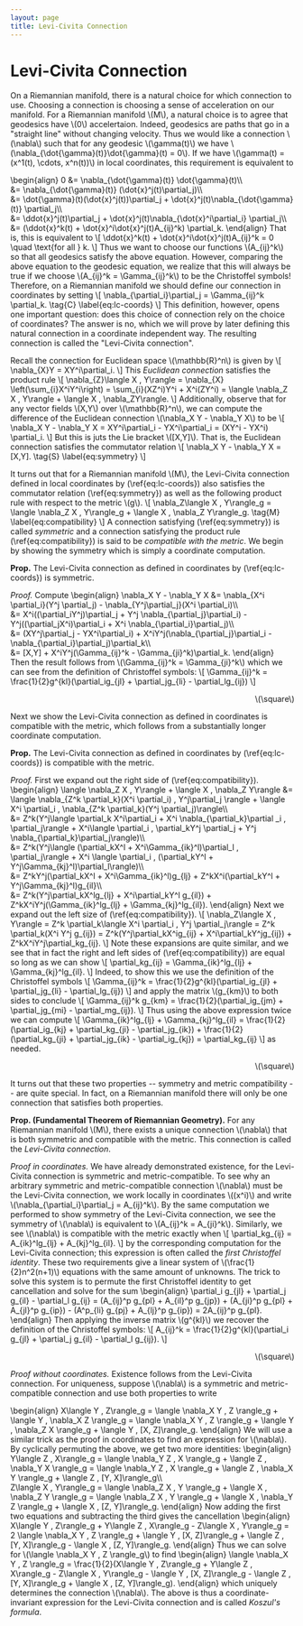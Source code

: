 ```yaml
---
layout: page
title: Levi-Civita Connection
---
```


<!-- TODO: possibly compare to extrinsic covariant derivative for embedded surfaces -->

# Levi-Civita Connection

On a Riemannian manifold, there is a natural choice for which connection to use. Choosing a connection is choosing a sense of acceleration on our manifold. For a Riemannian manifold \\(M\\), a natural choice is to agree that geodesics have \\(0\\) accelertaion. Indeed, geodesics are paths that go in a "straight line" without changing velocity. Thus we would like a connection \\(\nabla\\) such that for any geodesic \\(\gamma(t)\\) we have \\(\nabla\_{\dot{\gamma}(t)}\dot{\gamma}(t) = 0\\). If we have \\(\gamma(t) = (x^1(t), \cdots, x^n(t))\\) in local coordinates, this requirement is equivalent to
<!-- TODO: define connection coefficients... -->
\begin{align}
    0 
    &= \nabla\_{\dot{\gamma}(t)} \dot{\gamma}(t)\\\\\
    &= \nabla\_{\dot{\gamma}(t)} (\dot{x}^j(t)\partial\_j)\\\\\
    &= \dot{\gamma}(t)(\dot{x}^j(t))\partial\_j + \dot{x}^j(t)\nabla\_{\dot{\gamma}(t)} \partial\_j\\\\\
    &= \ddot{x}^j(t)\partial\_j + \dot{x}^j(t)\nabla\_{\dot{x}^i\partial\_i} \partial\_j\\\\\
    &=  (\ddot{x}^k(t) + \dot{x}^i\dot{x}^j(t)A_{ij}^k) \partial\_k.
\end{align}
That is, this is equivalent to
\\[
    \ddot{x}^k(t) + \dot{x}^i\dot{x}^j(t)A_{ij}^k = 0 \quad \text{for all } k.
\\]
Thus we want to choose our functions \\(A_{ij}^k\\) so that all geodesics satisfy the above equation. However, comparing the above equation to the geodesic equation, we realize that this will always be true if we choose \\(A_{ij}^k = \Gamma_{ij}^k\\) to be the Christoffel symbols! Therefore, on a Riemannian manifold we should define our connection in coordinates by setting
\\[
    \nabla\_{\partial\_i}\partial\_j = \Gamma_{ij}^k \partial\_k.
    \tag{C}
    \label{eq:lc-coords}
\\]
This definition, however, opens one important question: does this choice of connection rely on the choice of coordinates? The answer is no, which we will prove by later defining this natural connection in a coordinate independent way. The resulting connection is called the "Levi-Civita connection".

Recall the connection for Euclidean space \\(\mathbb{R}^n\\) is given by
\\[
    \nabla\_{X}Y = XY^i\partial\_i.
\\]
This *Euclidean connection* satisfies the product rule
\\[
    \nabla\_{Z}\langle X , Y\rangle
    = \nabla\_{X} \left(\sum_{i}X^iY^i\right)
    = \sum_{i}(XZ^i)Y^i + X^i(ZY^i)
    = \langle \nabla\_Z X , Y\rangle + \langle X , \nabla\_ZY\rangle.
\\]
Additionally, observe that for any vector fields \\(X,Y\\) over \\(\mathbb{R}^n\\), we can compute the difference of the Euclidean connection \\(\nabla\_X Y - \nabla\_Y X\\) to be
\\[
   \nabla\_X Y - \nabla\_Y X
   = XY^i\partial\_i - YX^i\partial\_i
   = (XY^i - YX^i) \partial\_i. 
\\]
But this is juts the Lie bracket \\([X,Y]\\). That is, the Euclidean connection satisfies the commutator relation
\\[
    \nabla\_X Y - \nabla\_Y X = [X,Y].
    \tag{S}
    \label{eq:symmetry}
\\]

It turns out that for a Riemannian manifold \\(M\\), the Levi-Civita connection defined in local coordinates by (\ref{eq:lc-coords}) also satisfies the commutator relation (\ref{eq:symmetry}) as well as the following product rule with respect to the metric \\(g\\).
\\[
    \nabla\_Z\langle X , Y\rangle\_g = \langle \nabla\_Z X , Y\rangle\_g + \langle X , \nabla\_Z Y\rangle\_g.
    \tag{M}
    \label{eq:compatibility}
\\]
A connection satisfying (\ref{eq:symmetry}) is called *symmetric* and a connection satisfying the product rule (\ref{eq:compatibility}) is said to be *compatible with the metric*. We begin by showing the symmetry which is simply a coordinate computation.

**Prop.** The Levi-Civita connection as defined in coordinates by (\ref{eq:lc-coords}) is symmetric.

*Proof.* Compute
\begin{align}
    \nabla\_X Y - \nabla\_Y X
    &= \nabla\_{X^i \partial\_i}(Y^j \partial\_j) - \nabla\_{Y^j\partial\_j}(X^i \partial\_i)\\\\\
    &= X^i((\partial\_iY^j)\partial\_j + Y^j \nabla\_{\partial\_j}\partial\_i)
    -  Y^j((\partial\_jX^i)\partial\_i + X^i \nabla\_{\partial\_i}\partial\_j)\\\\\
    &= (XY^j\partial\_j - YX^i\partial\_i) + X^iY^j(\nabla\_{\partial\_j}\partial\_i - \nabla\_{\partial\_i}\partial\_j)\partial\_k\\\\\
    &= [X,Y] + X^iY^j(\Gamma\_{ij}^k - \Gamma\_{ji}^k)\partial\_k.
\end{align}
Then the result follows from \\(\Gamma\_{ij}^k = \Gamma\_{ji}^k\\) which we can see from the definition of Christoffel symbols:
\\[
    \Gamma\_{ij}^k = \frac{1}{2}g^{kl}(\partial\_ig\_{jl} + \partial\_jg\_{li} - \partial\_lg\_{ij})
\\]
<div style="text-align: right"> \(\square\) </div>

Next we show the Levi-Civita connection as defined in coordinates is compatible with the metric, which follows from a substantially longer coordinate computation.

**Prop.** The Levi-Civita connection as defined in coordinates by (\ref{eq:lc-coords}) is compatible with the metric.

*Proof.* First we expand out the right side of (\ref{eq:compatibility}).
\begin{align}
    \langle \nabla\_Z X , Y\rangle + \langle X , \nabla\_Z Y\rangle
    &= \langle \nabla\_{Z^k \partial\_k}(X^i \partial\_i) , Y^j\partial\_j \rangle
    + \langle X^i \partial\_i , \nabla\_{Z^k \partial\_k}(Y^j \partial\_j)\rangle\\\\\
    &= Z^k(Y^j\langle \partial\_k X^i\partial\_i + X^i \nabla\_{\partial\_k}\partial
    \_i , \partial\_j\rangle
    + X^i\langle \partial\_i , \partial\_kY^j \partial\_j + Y^j \nabla\_{\partial\_k}\partial\_j\rangle)\\\\\
    &= Z^k(Y^j\langle (\partial\_kX^l + X^i\Gamma_{ik}^l)\partial\_l , \partial\_j\rangle
    + X^i \langle \partial\_i , (\partial\_kY^l + Y^j\Gamma\_{kj}^l)\partial\_l\rangle)\\\\\
    &= Z^kY^j(\partial\_kX^l + X^i\Gamma\_{ik}^l)g\_{lj}
    + Z^kX^i(\partial\_kY^l + Y^j\Gamma\_{kj}^l)g\_{il}\\\\\
    &= Z^k(Y^j\partial\_kX^lg\_{lj} + X^i\partial\_kY^l g\_{il}) + Z^kX^iY^j(\Gamma\_{ik}^lg\_{lj} + \Gamma\_{kj}^lg\_{il}).
\end{align}
Next we expand out the left size of (\ref{eq:compatibility}). 
\\[
    \nabla\_Z\langle X , Y\rangle
    = Z^k \partial\_k\langle X^i \partial\_i , Y^j \partial\_j\rangle
    = Z^k \partial\_k(X^i Y^j g\_{ij})
    = Z^k(Y^j\partial\_kX^ig\_{ij} + X^i\partial\_kY^jg\_{ij})
    + Z^kX^iY^j\partial\_kg\_{ij}.
\\]
Note these expansions are quite similar, and we see that in fact the right and left sides of (\ref{eq:compatibility}) are equal so long as we can show
\\[
    \partial\_kg\_{ij} = \Gamma\_{ik}^lg\_{lj} + \Gamma\_{kj}^lg\_{il}.
\\]
Indeed, to show this we use the definition of the Christoffel symbols
\\[
    \Gamma\_{ij}^k = \frac{1}{2}g^{kl}(\partial\_ig\_{jl} + \partial\_jg\_{li} - \partial\_lg\_{ij})
\\]
and apply the matrix \\(g\_{km}\\) to both sides to conclude
\\[
    \Gamma\_{ij}^k g\_{km} = \frac{1}{2}(\partial\_ig\_{jm} + \partial\_jg\_{mi} - \partial\_mg\_{ij}).
\\]
Thus using the above expression twice we can compute
\\[
    \Gamma\_{ik}^lg\_{lj} + \Gamma\_{kj}^lg\_{il}
    = \frac{1}{2}(\partial\_ig\_{kj} + \partial\_kg\_{ji} - \partial\_jg\_{ik})
    + \frac{1}{2}(\partial\_kg\_{ji} + \partial\_jg\_{ik} - \partial\_ig\_{kj})
    = \partial\_kg\_{ij}
\\]
as needed.
<div style="text-align: right"> \(\square\) </div>

It turns out that these two properties -- symmetry and metric compatibility -- are quite special. In fact, on a Riemannian manifold there will only be one connection that satisfies both properties.

**Prop. (Fundamental Theorem of Riemannian Geometry).** For any Riemannian manifold \\(M\\), there exists a unique connection \\(\nabla\\) that is both symmetric and compatible with the metric. This connection is called the *Levi-Civita connection*.

*Proof in coordinates.* We have already demonstrated existence, for the Levi-Civita connection is symmetric and metric-compatible. To see why an arbitrary symmetric and metric-compatible connection \\(\nabla\\) must be the Levi-Civita connection, we work locally in coordinates \\((x^i)\\) and write \\(\nabla\_{\partial\_i}\partial\_j = A\_{ij}^k\\). By the same computation we performed to show symmetry of the Levi-Civita connection, we see the symmetry of \\(\nabla\\) is equivalent to \\(A\_{ij}^k = A\_{ji}^k\\). Similarly, we see \\(\nabla\\) is compatible with the metric exactly when
\\[
   \partial\_kg\_{ij} = A\_{ik}^lg\_{lj} + A\_{kj}^lg\_{il}.
\\]
by the corresponding computation for the Levi-Civita connection; this expression is often called the *first Christoffel identity*. These two requirements give a linear system of \\(\frac{1}{2}n^2(n+1)\\) equations with the same amount of unknowns. The trick to solve this system is to permute the first Christoffel identity to get cancellation and solve for the sum
\begin{align}
    \partial\_i g\_{jl} + \partial\_j g\_{il} - \partial\_l g\_{ij}
    = (A\_{ij}^p g\_{pl} + A\_{il}^p g\_{jp}) + (A\_{ji}^p g\_{pl} + A\_{jl}^p g\_{ip}) - (A^p_{li} g\_{pj} + A\_{lj}^p g\_{ip})
    = 2A\_{ij}^p g\_{pl}.
\end{align}
Then applying the inverse matrix \\(g^{kl}\\) we recover the definition of the Christoffel symbols:
\\[
    A\_{ij}^k = \frac{1}{2}g^{kl}(\partial\_i g\_{jl} + \partial\_j g\_{il} - \partial\_l g\_{ij}).
\\]
<div style="text-align: right"> \(\square\) </div>

*Proof without coordinates.* Existence follows from the Levi-Civita connection. For uniqueness, suppose \\(\nabla\\) is a symmetric and metric-compatible connection and use both properties to write
<!--  -->
\begin{align}
    X\langle Y , Z\rangle\_g 
    = \langle \nabla\_X Y , Z \rangle\_g + \langle Y , \nabla\_X Z \rangle\_g
    = \langle \nabla\_X Y , Z \rangle\_g + \langle Y , \nabla\_Z X \rangle\_g + \langle Y , [X, Z]\rangle\_g.
\end{align}
We will use a similar trick as the proof in coordinates to find an expression for \\(\nabla\\). By cyclically permuting the above, we get two more identities:
\begin{align}
    Y\langle Z , X\rangle\_g 
    = \langle \nabla\_Y Z , X \rangle\_g + \langle Z , \nabla\_Y X \rangle\_g
    = \langle \nabla\_Y Z , X \rangle\_g + \langle Z , \nabla\_X Y \rangle\_g + \langle Z , [Y, X]\rangle\_g\\\\\
    Z\langle X , Y\rangle\_g 
    = \langle \nabla\_Z X , Y \rangle\_g + \langle X , \nabla\_Z Y \rangle\_g
    = \langle \nabla\_Z X , Y \rangle\_g + \langle X , \nabla\_Y Z \rangle\_g + \langle X , [Z, Y]\rangle\_g.
\end{align}
Now adding the first two equations and subtracting the third gives the cancellation
\begin{align}
X\langle Y , Z\rangle\_g  + Y\langle Z , X\rangle\_g - Z\langle X , Y\rangle\_g
= 2 \langle \nabla\_X Y , Z \rangle\_g + \langle Y , [X, Z]\rangle\_g + \langle Z , [Y, X]\rangle\_g - \langle X , [Z, Y]\rangle\_g.
\end{align}
Thus we can solve for \\(\langle \nabla\_X Y , Z \rangle\_g\\) to find
\begin{align}
\langle \nabla\_X Y , Z \rangle\_g
= \frac{1}{2}(X\langle Y , Z\rangle\_g  + Y\langle Z , X\rangle\_g - Z\langle X , Y\rangle\_g - \langle Y , [X, Z]\rangle\_g - \langle Z , [Y, X]\rangle\_g + \langle X , [Z, Y]\rangle\_g).
\end{align}
which uniquely determines the connection \\(\nabla\\). The above is thus a coordinate-invariant expression for the Levi-Civita connection and is called *Koszul's formula*.

